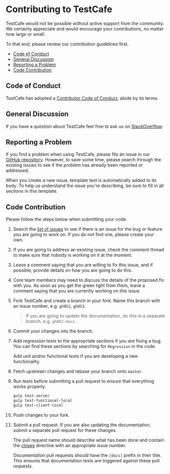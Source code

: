 # Contributing to TestCafe

TestCafe would not be possible without active support from the community. We certainly appreciate and would
encourage your contributions, no matter how large or small.

To that end, please review our contribution guidelines first.

* [Code of Conduct](#code-of-conduct)
* [General Discussion](#general-discussion)
* [Reporting a Problem](#reporting-a-problem)
* [Code Contribution](#code-contribution)

## Code of Conduct

TestCafe has adopted a [Contributor Code of Conduct](CODE_OF_CONDUCT.md), abide by its terms.

## General Discussion

If you have a question about TestCafe feel free to ask us on [StackOverflow](https://stackoverflow.com/questions/tagged/testcafe).

## Reporting a Problem

If you find a problem when using TestCafe, please file an issue in our [GitHub repository](https://github.com/DevExpress/testcafe/issues).
However, to save some time, please search through the existing issues to see if the problem has already been reported or addressed.

When you create a new issue, template text is automatically added to its body.
To help us understand the issue you're describing, be sure to fill in all sections in this template.

## Code Contribution

Please follow the steps below when submitting your code.

1. Search the [list of issues](https://github.com/DevExpress/testcafe/issues) to see if there
  is an issue for the bug or feature you are going to work on. If you do not find one, please create your own.

2. If you are going to address an existing issue, check the comment thread to make sure that nobody is working on it at the moment.

3. Leave a comment saying that you are willing to fix this issue, and if possible, provide details on how you are going to do this.

4. Core team members may need to discuss the details of the proposed fix with you. As soon as you get the green light from them,
  leave a comment saying that you are currently working on this issue.

5. Fork TestCafe and create a branch in your fork. Name this branch with an issue number, e.g. `gh852`, `gh853`.
  
    > If you are going to update the documentation, do this in a separate branch, e.g. `gh852-docs`.

6. Commit your changes into the branch.

7. Add regression tests to the appropriate sections if you are fixing a bug. You can find these sections by searching for `Regression` in the code.

    Add unit and/or functional tests if you are developing a new functionality.

8. Fetch upstream changes and rebase your branch onto `master`.

9. Run tests before submitting a pull request to ensure that everything works properly.

    ```sh
    gulp test-server
    gulp test-functional-local
    gulp test-client-local
    ```

10. Push changes to your fork.

11. Submit a pull request. If you are also updating the documentation, submit a separate pull request for these changes.

    The pull request name should describe what has been done and contain
    the [closes](https://github.com/blog/1506-closing-issues-via-pull-requests) directive
    with an appropriate issue number.

    Documentation pull requests should have the `[docs]` prefix in their title.
    This ensures that documentation tests are triggered against these pull requests.
